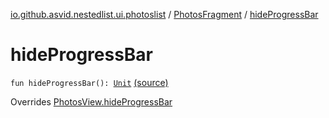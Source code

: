 [io.github.asvid.nestedlist.ui.photoslist](../index.md) / [PhotosFragment](index.md) / [hideProgressBar](./hide-progress-bar.md)

# hideProgressBar

`fun hideProgressBar(): `[`Unit`](https://kotlinlang.org/api/latest/jvm/stdlib/kotlin/-unit/index.html) [(source)](https://github.com/asvid/NestedList/tree/master/app/src/main/java/io/github/asvid/nestedlist/ui/photoslist/PhotosFragment.kt#L61)

Overrides [PhotosView.hideProgressBar](../-photos-view/hide-progress-bar.md)

